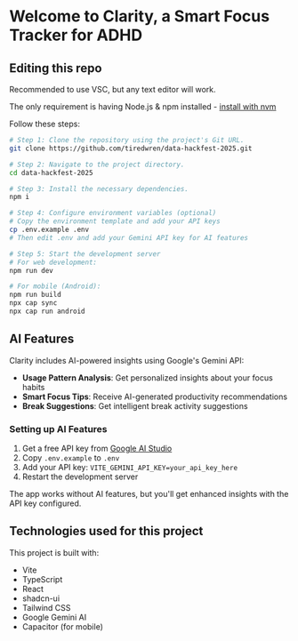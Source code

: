 # Welcome to Clarity, a Smart Focus Tracker for ADHD

## Editing this repo

Recommended to use VSC, but any text editor will work.

The only requirement is having Node.js & npm installed - [install with nvm](https://github.com/nvm-sh/nvm#installing-and-updating)

Follow these steps:

```sh
# Step 1: Clone the repository using the project's Git URL.
git clone https://github.com/tiredwren/data-hackfest-2025.git

# Step 2: Navigate to the project directory.
cd data-hackfest-2025

# Step 3: Install the necessary dependencies.
npm i

# Step 4: Configure environment variables (optional)
# Copy the environment template and add your API keys
cp .env.example .env
# Then edit .env and add your Gemini API key for AI features

# Step 5: Start the development server
# For web development:
npm run dev

# For mobile (Android):
npm run build
npx cap sync
npx cap run android
```

## AI Features

Clarity includes AI-powered insights using Google's Gemini API:

- **Usage Pattern Analysis**: Get personalized insights about your focus habits
- **Smart Focus Tips**: Receive AI-generated productivity recommendations
- **Break Suggestions**: Get intelligent break activity suggestions

### Setting up AI Features

1. Get a free API key from [Google AI Studio](https://aistudio.google.com/app/apikey)
2. Copy `.env.example` to `.env`
3. Add your API key: `VITE_GEMINI_API_KEY=your_api_key_here`
4. Restart the development server

The app works without AI features, but you'll get enhanced insights with the API key configured.

## Technologies used for this project

This project is built with:

- Vite
- TypeScript
- React
- shadcn-ui
- Tailwind CSS
- Google Gemini AI
- Capacitor (for mobile)
